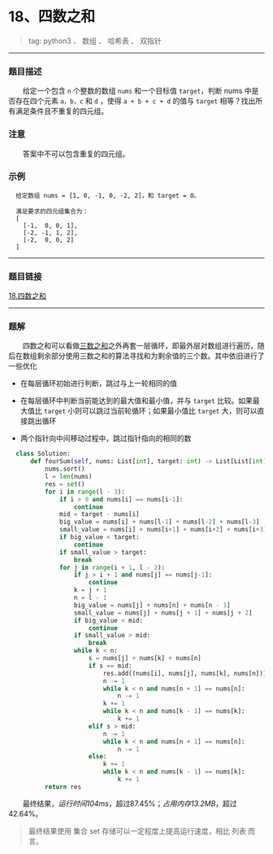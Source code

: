 # 18、四数之和
> tag: python3 、 数组 、 哈希表 、 双指针

***
### 题目描述

&emsp;&emsp;给定一个包含 `n` 个整数的数组 `nums` 和一个目标值 `target`，判断 nums 中是否存在四个元素 `a，b，c` 和 `d` ，使得 `a + b + c + d` 的值与 `target` 相等？找出所有满足条件且不重复的四元组。

### 注意
&emsp;&emsp;答案中不可以包含重复的四元组。

### 示例
```
  给定数组 nums = [1, 0, -1, 0, -2, 2]，和 target = 0。

  满足要求的四元组集合为：
  [
    [-1,  0, 0, 1],
    [-2, -1, 1, 2],
    [-2,  0, 0, 2]
  ]
```

***
### 题目链接
[18.四数之和](https://leetcode-cn.com/problems/4sum/)
***
### 题解

&emsp;&emsp;四数之和可以看做[三数之和](../15-3Sum-三数之和)之外再套一层循环，即最外层对数组进行遍历，随后在数组剩余部分使用三数之和的算法寻找和为剩余值的三个数。其中依旧进行了一些优化

  + 在每层循环初始进行判断，跳过与上一轮相同的值

  + 在每层循环中判断当前能达到的最大值和最小值，并与 `target` 比较。如果最大值比 `target` 小则可以跳过当前轮循环；如果最小值比 `target` 大，则可以直接跳出循环

  + 两个指针向中间移动过程中，跳过指针指向的相同的数

  ```python
    class Solution:
        def fourSum(self, nums: List[int], target: int) -> List[List[int]]:
            nums.sort()
            l = len(nums)
            res = set()
            for i in range(l - 3):
                if i > 0 and nums[i] == nums[i-1]:
                    continue
                mid = target - nums[i]
                big_value = nums[i] + nums[l-1] + nums[l-2] + nums[l-3]
                small_value = nums[i] + nums[i+1] + nums[i+2] + nums[i+3]
                if big_value < target:
                    continue
                if small_value > target:
                    break
                for j in range(i + 1, l - 2):
                    if j > i + 1 and nums[j] == nums[j-1]:
                        continue
                    k = j + 1
                    n = l - 1
                    big_value = nums[j] + nums[n] + nums[n - 1]
                    small_value = nums[j] + nums[j + 1] + nums[j + 2]
                    if big_value < mid:
                        continue
                    if small_value > mid:
                        break
                    while k < n:
                        s = nums[j] + nums[k] + nums[n]
                        if s == mid:
                            res.add((nums[i], nums[j], nums[k], nums[n]))
                            n -= 1
                            while k < n and nums[n + 1] == nums[n]:
                                n -= 1
                            k += 1
                            while k < n and nums[k - 1] == nums[k]:
                                k += 1
                        elif s > mid:
                            n -= 1
                            while k < n and nums[n + 1] == nums[n]:
                                n -= 1
                        else:
                            k += 1
                            while k < n and nums[k - 1] == nums[k]:
                                k += 1
            return res
  ```
&emsp;&emsp;最终结果，*运行时间104ms*，超过87.45%；*占用内存13.2MB*，超过42.64%。
> 最终结果使用 集合 set 存储可以一定程度上提高运行速度，相比 列表 而言。
